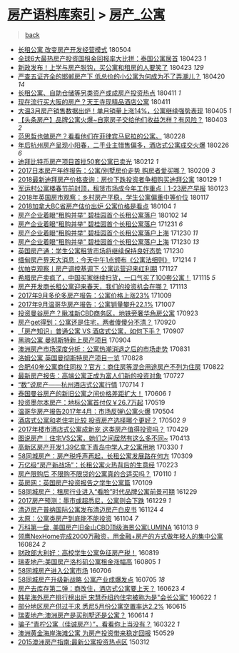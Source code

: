 [房产语料库索引](../../README.md)  > [房产_公寓](房产_公寓.md)
====
> [back](../README.md)

- [长租公寓 改变房产开发经营模式](http://jkwz.applinzi.com/ittc/7099051844070540299.html#%E9%95%BF%E7%A7%9F%E5%85%AC%E5%AF%93+%E6%94%B9%E5%8F%98%E6%88%BF%E4%BA%A7%E5%BC%80%E5%8F%91%E7%BB%8F%E8%90%A5%E6%A8%A1%E5%BC%8F) 180504  
- [全球6大最热房产投资国租金回报率大比拼：泰国公寓居首](http://jkwz.applinzi.com/ittc/7095322980609688582.html#%E5%85%A8%E7%90%836%E5%A4%A7%E6%9C%80%E7%83%AD%E6%88%BF%E4%BA%A7%E6%8A%95%E8%B5%84%E5%9B%BD%E7%A7%9F%E9%87%91%E5%9B%9E%E6%8A%A5%E7%8E%87%E5%A4%A7%E6%AF%94%E6%8B%BC%EF%BC%9A%E6%B3%B0%E5%9B%BD%E5%85%AC%E5%AF%93%E5%B1%85%E9%A6%96) 180423 *1* 
- [新政发布！上学与房产脱钩，买公寓和租房的人要笑了](http://jkwz.applinzi.com/ittc/7095172787914408971.html#%E6%96%B0%E6%94%BF%E5%8F%91%E5%B8%83%EF%BC%81%E4%B8%8A%E5%AD%A6%E4%B8%8E%E6%88%BF%E4%BA%A7%E8%84%B1%E9%92%A9%EF%BC%8C%E4%B9%B0%E5%85%AC%E5%AF%93%E5%92%8C%E7%A7%9F%E6%88%BF%E7%9A%84%E4%BA%BA%E8%A6%81%E7%AC%91%E4%BA%86) 180423 *129* 
- [严查五证齐全的邯郸房产下 低总价的小公寓为何成为不了弄潮儿？](http://jkwz.applinzi.com/ittc/7094195634099979281.html#%E4%B8%A5%E6%9F%A5%E4%BA%94%E8%AF%81%E9%BD%90%E5%85%A8%E7%9A%84%E9%82%AF%E9%83%B8%E6%88%BF%E4%BA%A7%E4%B8%8B+%E4%BD%8E%E6%80%BB%E4%BB%B7%E7%9A%84%E5%B0%8F%E5%85%AC%E5%AF%93%E4%B8%BA%E4%BD%95%E6%88%90%E4%B8%BA%E4%B8%8D%E4%BA%86%E5%BC%84%E6%BD%AE%E5%84%BF%EF%BC%9F) 180420 *14* 
- [长租公寓、自助仓储等另类资产或成房产投资热点](http://jkwz.applinzi.com/ittc/7090741717898888209.html#%E9%95%BF%E7%A7%9F%E5%85%AC%E5%AF%93%E3%80%81%E8%87%AA%E5%8A%A9%E4%BB%93%E5%82%A8%E7%AD%89%E5%8F%A6%E7%B1%BB%E8%B5%84%E4%BA%A7%E6%88%96%E6%88%90%E6%88%BF%E4%BA%A7%E6%8A%95%E8%B5%84%E7%83%AD%E7%82%B9) 180411 *1* 
- [现在流行买大阪的房产？天王寺现精品酒店公寓](http://jkwz.applinzi.com/ittc/7090651048064844817.html#%E7%8E%B0%E5%9C%A8%E6%B5%81%E8%A1%8C%E4%B9%B0%E5%A4%A7%E9%98%AA%E7%9A%84%E6%88%BF%E4%BA%A7%EF%BC%9F%E5%A4%A9%E7%8E%8B%E5%AF%BA%E7%8E%B0%E7%B2%BE%E5%93%81%E9%85%92%E5%BA%97%E5%85%AC%E5%AF%93) 180411  
- [大温3月房产销售数据出炉！单月销量上涨14%，公寓继续强势表现](http://jkwz.applinzi.com/ittc/7088451564023055370.html#%E5%A4%A7%E6%B8%A93%E6%9C%88%E6%88%BF%E4%BA%A7%E9%94%80%E5%94%AE%E6%95%B0%E6%8D%AE%E5%87%BA%E7%82%89%EF%BC%81%E5%8D%95%E6%9C%88%E9%94%80%E9%87%8F%E4%B8%8A%E6%B6%A814%25%EF%BC%8C%E5%85%AC%E5%AF%93%E7%BB%A7%E7%BB%AD%E5%BC%BA%E5%8A%BF%E8%A1%A8%E7%8E%B0) 180405 *1* 
- [【头条房产】品牌公寓火爆~自家房子交给他们收益怎样？有风险？](http://jkwz.applinzi.com/ittc/7087825527387980816.html#%E3%80%90%E5%A4%B4%E6%9D%A1%E6%88%BF%E4%BA%A7%E3%80%91%E5%93%81%E7%89%8C%E5%85%AC%E5%AF%93%E7%81%AB%E7%88%86%7E%E8%87%AA%E5%AE%B6%E6%88%BF%E5%AD%90%E4%BA%A4%E7%BB%99%E4%BB%96%E4%BB%AC%E6%94%B6%E7%9B%8A%E6%80%8E%E6%A0%B7%EF%BC%9F%E6%9C%89%E9%A3%8E%E9%99%A9%EF%BC%9F) 180403 *2* 
- [范思哲也做房产？看看他们在菲律宾马尼拉的公寓。](http://jkwz.applinzi.com/ittc/7075102617086985223.html#%E8%8C%83%E6%80%9D%E5%93%B2%E4%B9%9F%E5%81%9A%E6%88%BF%E4%BA%A7%EF%BC%9F%E7%9C%8B%E7%9C%8B%E4%BB%96%E4%BB%AC%E5%9C%A8%E8%8F%B2%E5%BE%8B%E5%AE%BE%E9%A9%AC%E5%B0%BC%E6%8B%89%E7%9A%84%E5%85%AC%E5%AF%93%E3%80%82) 180228  
- [年后杭州房产呈现小阳春，二手业主惜售偏多，酒店式公寓成交火爆](http://jkwz.applinzi.com/ittc/7074413740068176903.html#%E5%B9%B4%E5%90%8E%E6%9D%AD%E5%B7%9E%E6%88%BF%E4%BA%A7%E5%91%88%E7%8E%B0%E5%B0%8F%E9%98%B3%E6%98%A5%EF%BC%8C%E4%BA%8C%E6%89%8B%E4%B8%9A%E4%B8%BB%E6%83%9C%E5%94%AE%E5%81%8F%E5%A4%9A%EF%BC%8C%E9%85%92%E5%BA%97%E5%BC%8F%E5%85%AC%E5%AF%93%E6%88%90%E4%BA%A4%E7%81%AB%E7%88%86) 180226 *6* 
- [迪拜比特币房产项目首批50套公寓已卖光](http://jkwz.applinzi.com/ittc/7069224862449402890.html#%E8%BF%AA%E6%8B%9C%E6%AF%94%E7%89%B9%E5%B8%81%E6%88%BF%E4%BA%A7%E9%A1%B9%E7%9B%AE%E9%A6%96%E6%89%B950%E5%A5%97%E5%85%AC%E5%AF%93%E5%B7%B2%E5%8D%96%E5%85%89) 180212 *1* 
- [2017日本房产年终报告：公寓/别墅房价走势 购房者爱买哪？](http://jkwz.applinzi.com/ittc/7068139133795304465.html#2017%E6%97%A5%E6%9C%AC%E6%88%BF%E4%BA%A7%E5%B9%B4%E7%BB%88%E6%8A%A5%E5%91%8A%EF%BC%9A%E5%85%AC%E5%AF%93%2F%E5%88%AB%E5%A2%85%E6%88%BF%E4%BB%B7%E8%B5%B0%E5%8A%BF+%E8%B4%AD%E6%88%BF%E8%80%85%E7%88%B1%E4%B9%B0%E5%93%AA%EF%BC%9F) 180209 *3* 
- [2018最新迪拜房产价格查询：房价下跌投资者争相购买迪拜公寓](http://jkwz.applinzi.com/ittc/7063974784793052176.html#2018%E6%9C%80%E6%96%B0%E8%BF%AA%E6%8B%9C%E6%88%BF%E4%BA%A7%E4%BB%B7%E6%A0%BC%E6%9F%A5%E8%AF%A2%EF%BC%9A%E6%88%BF%E4%BB%B7%E4%B8%8B%E8%B7%8C%E6%8A%95%E8%B5%84%E8%80%85%E4%BA%89%E7%9B%B8%E8%B4%AD%E4%B9%B0%E8%BF%AA%E6%8B%9C%E5%85%AC%E5%AF%93) 180129 *1* 
- [军运村公寓楼春节前封顶，租赁市场成今年工作重点｜1-23房产早报](http://jkwz.applinzi.com/ittc/7061688691607471120.html#%E5%86%9B%E8%BF%90%E6%9D%91%E5%85%AC%E5%AF%93%E6%A5%BC%E6%98%A5%E8%8A%82%E5%89%8D%E5%B0%81%E9%A1%B6%EF%BC%8C%E7%A7%9F%E8%B5%81%E5%B8%82%E5%9C%BA%E6%88%90%E4%BB%8A%E5%B9%B4%E5%B7%A5%E4%BD%9C%E9%87%8D%E7%82%B9%EF%BD%9C1-23%E6%88%BF%E4%BA%A7%E6%97%A9%E6%8A%A5) 180123  
- [2018年英国房市观察：乡村房产平稳，学生公寓偏重中等价位](http://jkwz.applinzi.com/ittc/7059562922496230407.html#2018%E5%B9%B4%E8%8B%B1%E5%9B%BD%E6%88%BF%E5%B8%82%E8%A7%82%E5%AF%9F%EF%BC%9A%E4%B9%A1%E6%9D%91%E6%88%BF%E4%BA%A7%E5%B9%B3%E7%A8%B3%EF%BC%8C%E5%AD%A6%E7%94%9F%E5%85%AC%E5%AF%93%E5%81%8F%E9%87%8D%E4%B8%AD%E7%AD%89%E4%BB%B7%E4%BD%8D) 180117  
- [2018加拿大BC省房产估价出炉 公寓价格是看点](http://jkwz.applinzi.com/ittc/7054654902779773969.html#2018%E5%8A%A0%E6%8B%BF%E5%A4%A7BC%E7%9C%81%E6%88%BF%E4%BA%A7%E4%BC%B0%E4%BB%B7%E5%87%BA%E7%82%89+%E5%85%AC%E5%AF%93%E4%BB%B7%E6%A0%BC%E6%98%AF%E7%9C%8B%E7%82%B9) 180104 *1* 
- [房产企业着眼“租购并举” 碧桂园首个长租公寓落户](http://jkwz.applinzi.com/ittc/7053894938960331782.html#%E6%88%BF%E4%BA%A7%E4%BC%81%E4%B8%9A%E7%9D%80%E7%9C%BC%E2%80%9C%E7%A7%9F%E8%B4%AD%E5%B9%B6%E4%B8%BE%E2%80%9D+%E7%A2%A7%E6%A1%82%E5%9B%AD%E9%A6%96%E4%B8%AA%E9%95%BF%E7%A7%9F%E5%85%AC%E5%AF%93%E8%90%BD%E6%88%B7) 180102 *14* 
- [房产企业着眼“租购并举” 碧桂园首个长租公寓落户](http://jkwz.applinzi.com/ittc/7053153303267902480.html#%E6%88%BF%E4%BA%A7%E4%BC%81%E4%B8%9A%E7%9D%80%E7%9C%BC%E2%80%9C%E7%A7%9F%E8%B4%AD%E5%B9%B6%E4%B8%BE%E2%80%9D+%E7%A2%A7%E6%A1%82%E5%9B%AD%E9%A6%96%E4%B8%AA%E9%95%BF%E7%A7%9F%E5%85%AC%E5%AF%93%E8%90%BD%E6%88%B7) 171231 *6* 
- [房产企业着眼“租购并举” 碧桂园首个长租公寓落户上海](http://jkwz.applinzi.com/ittc/7052994933529510929.html#%E6%88%BF%E4%BA%A7%E4%BC%81%E4%B8%9A%E7%9D%80%E7%9C%BC%E2%80%9C%E7%A7%9F%E8%B4%AD%E5%B9%B6%E4%B8%BE%E2%80%9D+%E7%A2%A7%E6%A1%82%E5%9B%AD%E9%A6%96%E4%B8%AA%E9%95%BF%E7%A7%9F%E5%85%AC%E5%AF%93%E8%90%BD%E6%88%B7%E4%B8%8A%E6%B5%B7) 171230 *11* 
- [房产企业着眼“租购并举” 碧桂园首个长租公寓落户上海](http://jkwz.applinzi.com/ittc/7052986106159563793.html#%E6%88%BF%E4%BA%A7%E4%BC%81%E4%B8%9A%E7%9D%80%E7%9C%BC%E2%80%9C%E7%A7%9F%E8%B4%AD%E5%B9%B6%E4%B8%BE%E2%80%9D+%E7%A2%A7%E6%A1%82%E5%9B%AD%E9%A6%96%E4%B8%AA%E9%95%BF%E7%A7%9F%E5%85%AC%E5%AF%93%E8%90%BD%E6%88%B7%E4%B8%8A%E6%B5%B7) 171230 *13* 
- [英国房产通：学生公寓租赁市场将继续保持良好态势](http://jkwz.applinzi.com/ittc/7052915684114170897.html#%E8%8B%B1%E5%9B%BD%E6%88%BF%E4%BA%A7%E9%80%9A%EF%BC%9A%E5%AD%A6%E7%94%9F%E5%85%AC%E5%AF%93%E7%A7%9F%E8%B5%81%E5%B8%82%E5%9C%BA%E5%B0%86%E7%BB%A7%E7%BB%AD%E4%BF%9D%E6%8C%81%E8%89%AF%E5%A5%BD%E6%80%81%E5%8A%BF) 171230  
- [缅甸房产界天大消息：今天中午1点颁布《公寓法细则》](http://jkwz.applinzi.com/ittc/7046915866153714705.html#%E7%BC%85%E7%94%B8%E6%88%BF%E4%BA%A7%E7%95%8C%E5%A4%A9%E5%A4%A7%E6%B6%88%E6%81%AF%EF%BC%9A%E4%BB%8A%E5%A4%A9%E4%B8%AD%E5%8D%881%E7%82%B9%E9%A2%81%E5%B8%83%E3%80%8A%E5%85%AC%E5%AF%93%E6%B3%95%E7%BB%86%E5%88%99%E3%80%8B) 171214 *1* 
- [优帕克观察丨房产调控基调下 公寓运营迎来红利期](http://jkwz.applinzi.com/ittc/7040571852294980624.html#%E4%BC%98%E5%B8%95%E5%85%8B%E8%A7%82%E5%AF%9F%E4%B8%A8%E6%88%BF%E4%BA%A7%E8%B0%83%E6%8E%A7%E5%9F%BA%E8%B0%83%E4%B8%8B+%E5%85%AC%E5%AF%93%E8%BF%90%E8%90%A5%E8%BF%8E%E6%9D%A5%E7%BA%A2%E5%88%A9%E6%9C%9F) 171127  
- [希腊房产卖疯了，中国买家继续扫货，一口气买了100套公寓！](http://jkwz.applinzi.com/ittc/7036104997232706577.html#%E5%B8%8C%E8%85%8A%E6%88%BF%E4%BA%A7%E5%8D%96%E7%96%AF%E4%BA%86%EF%BC%8C%E4%B8%AD%E5%9B%BD%E4%B9%B0%E5%AE%B6%E7%BB%A7%E7%BB%AD%E6%89%AB%E8%B4%A7%EF%BC%8C%E4%B8%80%E5%8F%A3%E6%B0%94%E4%B9%B0%E4%BA%86100%E5%A5%97%E5%85%AC%E5%AF%93%EF%BC%81) 171115 *5* 
- [房产开发商长租公寓迎来春天，我们的投资机会在哪？](http://jkwz.applinzi.com/ittc/7035478784201982992.html#%E6%88%BF%E4%BA%A7%E5%BC%80%E5%8F%91%E5%95%86%E9%95%BF%E7%A7%9F%E5%85%AC%E5%AF%93%E8%BF%8E%E6%9D%A5%E6%98%A5%E5%A4%A9%EF%BC%8C%E6%88%91%E4%BB%AC%E7%9A%84%E6%8A%95%E8%B5%84%E6%9C%BA%E4%BC%9A%E5%9C%A8%E5%93%AA%EF%BC%9F) 171113  
- [2017年9月多伦多房产报告：公寓价格上涨23%](http://jkwz.applinzi.com/ittc/7021411529507996689.html#2017%E5%B9%B49%E6%9C%88%E5%A4%9A%E4%BC%A6%E5%A4%9A%E6%88%BF%E4%BA%A7%E6%8A%A5%E5%91%8A%EF%BC%9A%E5%85%AC%E5%AF%93%E4%BB%B7%E6%A0%BC%E4%B8%8A%E6%B6%A823%25) 171009  
- [2017年9月温哥华房产报告：公寓销量攀升22.1%](http://jkwz.applinzi.com/ittc/7021456234153247760.html#2017%E5%B9%B49%E6%9C%88%E6%B8%A9%E5%93%A5%E5%8D%8E%E6%88%BF%E4%BA%A7%E6%8A%A5%E5%91%8A%EF%BC%9A%E5%85%AC%E5%AF%93%E9%94%80%E9%87%8F%E6%94%80%E5%8D%8722.1%25) 171007  
- [投资曼谷房产？瞅准新CBD商务区，地铁旁奢华角房公寓](http://jkwz.applinzi.com/ittc/7016631249966466064.html#%E6%8A%95%E8%B5%84%E6%9B%BC%E8%B0%B7%E6%88%BF%E4%BA%A7%EF%BC%9F%E7%9E%85%E5%87%86%E6%96%B0CBD%E5%95%86%E5%8A%A1%E5%8C%BA%EF%BC%8C%E5%9C%B0%E9%93%81%E6%97%81%E5%A5%A2%E5%8D%8E%E8%A7%92%E6%88%BF%E5%85%AC%E5%AF%93) 170923  
- [房产get得到：公寓还是住宅，两者傻傻分不清？](http://jkwz.applinzi.com/ittc/7015336935785235472.html#%E6%88%BF%E4%BA%A7get%E5%BE%97%E5%88%B0%EF%BC%9A%E5%85%AC%E5%AF%93%E8%BF%98%E6%98%AF%E4%BD%8F%E5%AE%85%EF%BC%8C%E4%B8%A4%E8%80%85%E5%82%BB%E5%82%BB%E5%88%86%E4%B8%8D%E6%B8%85%EF%BC%9F) 170920  
- [「房产知识」普通公寓 VS 酒店式公寓，如何下手？](http://jkwz.applinzi.com/ittc/7010569479246054416.html#%E3%80%8C%E6%88%BF%E4%BA%A7%E7%9F%A5%E8%AF%86%E3%80%8D%E6%99%AE%E9%80%9A%E5%85%AC%E5%AF%93+VS+%E9%85%92%E5%BA%97%E5%BC%8F%E5%85%AC%E5%AF%93%EF%BC%8C%E5%A6%82%E4%BD%95%E4%B8%8B%E6%89%8B%EF%BC%9F) 170907  
- [黑驹公寓 曼彻斯特新上房产项目](http://jkwz.applinzi.com/ittc/7009493825490519057.html#%E9%BB%91%E9%A9%B9%E5%85%AC%E5%AF%93+%E6%9B%BC%E5%BD%BB%E6%96%AF%E7%89%B9%E6%96%B0%E4%B8%8A%E6%88%BF%E4%BA%A7%E9%A1%B9%E7%9B%AE) 170904  
- [澳洲房产市场深度分析：公寓热潮消退之后的市场走势](http://jkwz.applinzi.com/ittc/7008007402753098769.html#%E6%BE%B3%E6%B4%B2%E6%88%BF%E4%BA%A7%E5%B8%82%E5%9C%BA%E6%B7%B1%E5%BA%A6%E5%88%86%E6%9E%90%EF%BC%9A%E5%85%AC%E5%AF%93%E7%83%AD%E6%BD%AE%E6%B6%88%E9%80%80%E4%B9%8B%E5%90%8E%E7%9A%84%E5%B8%82%E5%9C%BA%E8%B5%B0%E5%8A%BF) 170831  
- [洛姆公寓 英国曼彻斯特房产项目一览](http://jkwz.applinzi.com/ittc/7006936514637071377.html#%E6%B4%9B%E5%A7%86%E5%85%AC%E5%AF%93+%E8%8B%B1%E5%9B%BD%E6%9B%BC%E5%BD%BB%E6%96%AF%E7%89%B9%E6%88%BF%E4%BA%A7%E9%A1%B9%E7%9B%AE%E4%B8%80%E8%A7%88) 170828  
- [合肥40年公寓商住同权？官方：商住房等混合用途房产不列为住房](http://jkwz.applinzi.com/ittc/7004776853825651728.html#%E5%90%88%E8%82%A540%E5%B9%B4%E5%85%AC%E5%AF%93%E5%95%86%E4%BD%8F%E5%90%8C%E6%9D%83%EF%BC%9F%E5%AE%98%E6%96%B9%EF%BC%9A%E5%95%86%E4%BD%8F%E6%88%BF%E7%AD%89%E6%B7%B7%E5%90%88%E7%94%A8%E9%80%94%E6%88%BF%E4%BA%A7%E4%B8%8D%E5%88%97%E4%B8%BA%E4%BD%8F%E6%88%BF) 170822  
- [最新房产报告：高端公寓正成为富人们新的投资对象](http://jkwz.applinzi.com/ittc/6994992813534872592.html#%E6%9C%80%E6%96%B0%E6%88%BF%E4%BA%A7%E6%8A%A5%E5%91%8A%EF%BC%9A%E9%AB%98%E7%AB%AF%E5%85%AC%E5%AF%93%E6%AD%A3%E6%88%90%E4%B8%BA%E5%AF%8C%E4%BA%BA%E4%BB%AC%E6%96%B0%E7%9A%84%E6%8A%95%E8%B5%84%E5%AF%B9%E8%B1%A1) 170727  
- [“数”说房产——杭州酒店式公寓行情](http://jkwz.applinzi.com/ittc/6990115241839821841.html#%E2%80%9C%E6%95%B0%E2%80%9D%E8%AF%B4%E6%88%BF%E4%BA%A7%E2%80%94%E2%80%94%E6%9D%AD%E5%B7%9E%E9%85%92%E5%BA%97%E5%BC%8F%E5%85%AC%E5%AF%93%E8%A1%8C%E6%83%85) 170714 *1* 
- [泰国曼谷房产的新旧公寓之间价格差距扩大！](http://jkwz.applinzi.com/ittc/6976125049638487044.html#%E6%B3%B0%E5%9B%BD%E6%9B%BC%E8%B0%B7%E6%88%BF%E4%BA%A7%E7%9A%84%E6%96%B0%E6%97%A7%E5%85%AC%E5%AF%93%E4%B9%8B%E9%97%B4%E4%BB%B7%E6%A0%BC%E5%B7%AE%E8%B7%9D%E6%89%A9%E5%A4%A7%EF%BC%81) 170606 *1* 
- [投资墨尔本房产：地标公寓首付仅￥26.7万起](http://jkwz.applinzi.com/ittc/6969332702196007940.html#%E6%8A%95%E8%B5%84%E5%A2%A8%E5%B0%94%E6%9C%AC%E6%88%BF%E4%BA%A7%EF%BC%9A%E5%9C%B0%E6%A0%87%E5%85%AC%E5%AF%93%E9%A6%96%E4%BB%98%E4%BB%85%EF%BF%A526.7%E4%B8%87%E8%B5%B7) 170519  
- [温哥华房产报告2017年4月：市场反弹\公寓火爆](http://jkwz.applinzi.com/ittc/6963398006828172292.html#%E6%B8%A9%E5%93%A5%E5%8D%8E%E6%88%BF%E4%BA%A7%E6%8A%A5%E5%91%8A2017%E5%B9%B44%E6%9C%88%EF%BC%9A%E5%B8%82%E5%9C%BA%E5%8F%8D%E5%BC%B9%5C%E5%85%AC%E5%AF%93%E7%81%AB%E7%88%86) 170504  
- [酒店式公寓和老住宅比较 投资房产选择哪个更好？](http://jkwz.applinzi.com/ittc/6963110913111491589.html#%E9%85%92%E5%BA%97%E5%BC%8F%E5%85%AC%E5%AF%93%E5%92%8C%E8%80%81%E4%BD%8F%E5%AE%85%E6%AF%94%E8%BE%83+%E6%8A%95%E8%B5%84%E6%88%BF%E4%BA%A7%E9%80%89%E6%8B%A9%E5%93%AA%E4%B8%AA%E6%9B%B4%E5%A5%BD%EF%BC%9F) 170502 *9* 
- [2017年楼市酒店式公寓成新宠 这类房产值得投资吗？](http://jkwz.applinzi.com/ittc/6962011755902403588.html#2017%E5%B9%B4%E6%A5%BC%E5%B8%82%E9%85%92%E5%BA%97%E5%BC%8F%E5%85%AC%E5%AF%93%E6%88%90%E6%96%B0%E5%AE%A0+%E8%BF%99%E7%B1%BB%E6%88%BF%E4%BA%A7%E5%80%BC%E5%BE%97%E6%8A%95%E8%B5%84%E5%90%97%EF%BC%9F) 170429  
- [图说房产｜住宅VS公寓，她们之间居然有这么多不同~](http://jkwz.applinzi.com/ittc/6956068521359442949.html#%E5%9B%BE%E8%AF%B4%E6%88%BF%E4%BA%A7%EF%BD%9C%E4%BD%8F%E5%AE%85VS%E5%85%AC%E5%AF%93%EF%BC%8C%E5%A5%B9%E4%BB%AC%E4%B9%8B%E9%97%B4%E5%B1%85%E7%84%B6%E6%9C%89%E8%BF%99%E4%B9%88%E5%A4%9A%E4%B8%8D%E5%90%8C%7E) 170413  
- [高新区房产开发1.39亿拿下青岛中学人才公寓用地](http://jkwz.applinzi.com/ittc/6950802576730752004.html#%E9%AB%98%E6%96%B0%E5%8C%BA%E6%88%BF%E4%BA%A7%E5%BC%80%E5%8F%911.39%E4%BA%BF%E6%8B%BF%E4%B8%8B%E9%9D%92%E5%B2%9B%E4%B8%AD%E5%AD%A6%E4%BA%BA%E6%89%8D%E5%85%AC%E5%AF%93%E7%94%A8%E5%9C%B0) 170330 *1* 
- [58同城房产：房产税呼声再起，长租公寓发展路在何方](http://jkwz.applinzi.com/ittc/6943021836429427716.html#58%E5%90%8C%E5%9F%8E%E6%88%BF%E4%BA%A7%EF%BC%9A%E6%88%BF%E4%BA%A7%E7%A8%8E%E5%91%BC%E5%A3%B0%E5%86%8D%E8%B5%B7%EF%BC%8C%E9%95%BF%E7%A7%9F%E5%85%AC%E5%AF%93%E5%8F%91%E5%B1%95%E8%B7%AF%E5%9C%A8%E4%BD%95%E6%96%B9) 170309  
- [万亿级“房产新战场”：长租公寓火热背后的生意经](http://jkwz.applinzi.com/ittc/6937860645965005829.html#%E4%B8%87%E4%BA%BF%E7%BA%A7%E2%80%9C%E6%88%BF%E4%BA%A7%E6%96%B0%E6%88%98%E5%9C%BA%E2%80%9D%EF%BC%9A%E9%95%BF%E7%A7%9F%E5%85%AC%E5%AF%93%E7%81%AB%E7%83%AD%E8%83%8C%E5%90%8E%E7%9A%84%E7%94%9F%E6%84%8F%E7%BB%8F) 170223  
- [房产限购后   不限购不限贷的公寓真的合适买吗？](http://jkwz.applinzi.com/ittc/6920787337884992517.html#%E6%88%BF%E4%BA%A7%E9%99%90%E8%B4%AD%E5%90%8E+++%E4%B8%8D%E9%99%90%E8%B4%AD%E4%B8%8D%E9%99%90%E8%B4%B7%E7%9A%84%E5%85%AC%E5%AF%93%E7%9C%9F%E7%9A%84%E5%90%88%E9%80%82%E4%B9%B0%E5%90%97%EF%BC%9F) 170110 *1* 
- [英房网：英国房产投资报告之学生公寓篇](http://jkwz.applinzi.com/ittc/6921142703953019909.html#%E8%8B%B1%E6%88%BF%E7%BD%91%EF%BC%9A%E8%8B%B1%E5%9B%BD%E6%88%BF%E4%BA%A7%E6%8A%95%E8%B5%84%E6%8A%A5%E5%91%8A%E4%B9%8B%E5%AD%A6%E7%94%9F%E5%85%AC%E5%AF%93%E7%AF%87) 170109  
- [58同城房产：租房行业进入“看脸”时代品牌公寓前景可期](http://jkwz.applinzi.com/ittc/6916991723967611908.html#58%E5%90%8C%E5%9F%8E%E6%88%BF%E4%BA%A7%EF%BC%9A%E7%A7%9F%E6%88%BF%E8%A1%8C%E4%B8%9A%E8%BF%9B%E5%85%A5%E2%80%9C%E7%9C%8B%E8%84%B8%E2%80%9D%E6%97%B6%E4%BB%A3%E5%93%81%E7%89%8C%E5%85%AC%E5%AF%93%E5%89%8D%E6%99%AF%E5%8F%AF%E6%9C%9F) 161229  
- [2017房产预测：墨市或超悉尼，公寓则会下跌](http://jkwz.applinzi.com/ittc/6916966551562748932.html#2017%E6%88%BF%E4%BA%A7%E9%A2%84%E6%B5%8B%EF%BC%9A%E5%A2%A8%E5%B8%82%E6%88%96%E8%B6%85%E6%82%89%E5%B0%BC%EF%BC%8C%E5%85%AC%E5%AF%93%E5%88%99%E4%BC%9A%E4%B8%8B%E8%B7%8C) 161229 *1* 
- [清迈房产普纳国际公寓发布清迈房产白皮书](http://jkwz.applinzi.com/ittc/6903849356028806148.html#%E6%B8%85%E8%BF%88%E6%88%BF%E4%BA%A7%E6%99%AE%E7%BA%B3%E5%9B%BD%E9%99%85%E5%85%AC%E5%AF%93%E5%8F%91%E5%B8%83%E6%B8%85%E8%BF%88%E6%88%BF%E4%BA%A7%E7%99%BD%E7%9A%AE%E4%B9%A6) 161124 *4* 
- [太原：公寓类房产到底能不能投资](http://jkwz.applinzi.com/ittc/6896395881892283397.html#%E5%A4%AA%E5%8E%9F%EF%BC%9A%E5%85%AC%E5%AF%93%E7%B1%BB%E6%88%BF%E4%BA%A7%E5%88%B0%E5%BA%95%E8%83%BD%E4%B8%8D%E8%83%BD%E6%8A%95%E8%B5%84) 161104 *7* 
- [万科第一盘, 美国房产旧金山CBD顶级海景公寓LUMINA](http://jkwz.applinzi.com/ittc/6888498273274299397.html#%E4%B8%87%E7%A7%91%E7%AC%AC%E4%B8%80%E7%9B%98%2C+%E7%BE%8E%E5%9B%BD%E6%88%BF%E4%BA%A7%E6%97%A7%E9%87%91%E5%B1%B1CBD%E9%A1%B6%E7%BA%A7%E6%B5%B7%E6%99%AF%E5%85%AC%E5%AF%93LUMINA) 161013 *9* 
- [领鹰NexHome完成2000万融资，用金融+房产的方式做年轻人的集中公寓](http://jkwz.applinzi.com/ittc/6869865373586949125.html#%E9%A2%86%E9%B9%B0NexHome%E5%AE%8C%E6%88%902000%E4%B8%87%E8%9E%8D%E8%B5%84%EF%BC%8C%E7%94%A8%E9%87%91%E8%9E%8D%2B%E6%88%BF%E4%BA%A7%E7%9A%84%E6%96%B9%E5%BC%8F%E5%81%9A%E5%B9%B4%E8%BD%BB%E4%BA%BA%E7%9A%84%E9%9B%86%E4%B8%AD%E5%85%AC%E5%AF%93) 160824 *2* 
- [财政部大利好：高校学生公寓免征房产税！](http://jkwz.applinzi.com/ittc/6868005819358118916.html#%E8%B4%A2%E6%94%BF%E9%83%A8%E5%A4%A7%E5%88%A9%E5%A5%BD%EF%BC%9A%E9%AB%98%E6%A0%A1%E5%AD%A6%E7%94%9F%E5%85%AC%E5%AF%93%E5%85%8D%E5%BE%81%E6%88%BF%E4%BA%A7%E7%A8%8E%EF%BC%81) 160819  
- [瑞麦地产:美国房产洛杉矶公寓租金涨幅高](http://jkwz.applinzi.com/ittc/6862919932773401604.html#%E7%91%9E%E9%BA%A6%E5%9C%B0%E4%BA%A7%3A%E7%BE%8E%E5%9B%BD%E6%88%BF%E4%BA%A7%E6%B4%9B%E6%9D%89%E7%9F%B6%E5%85%AC%E5%AF%93%E7%A7%9F%E9%87%91%E6%B6%A8%E5%B9%85%E9%AB%98) 160805 *1* 
- [58同城房产进入公寓市场](http://jkwz.applinzi.com/ittc/6851656047273706501.html#58%E5%90%8C%E5%9F%8E%E6%88%BF%E4%BA%A7%E8%BF%9B%E5%85%A5%E5%85%AC%E5%AF%93%E5%B8%82%E5%9C%BA) 160706  
- [58同城房产升级新战略 公寓产业成爆发点](http://jkwz.applinzi.com/ittc/6851383854195278853.html#58%E5%90%8C%E5%9F%8E%E6%88%BF%E4%BA%A7%E5%8D%87%E7%BA%A7%E6%96%B0%E6%88%98%E7%95%A5+%E5%85%AC%E5%AF%93%E4%BA%A7%E4%B8%9A%E6%88%90%E7%88%86%E5%8F%91%E7%82%B9) 160705 *18* 
- [房产去库存第二弹：商改住，酒店式公寓要上天？](http://jkwz.applinzi.com/ittc/6846885068945245188.html#%E6%88%BF%E4%BA%A7%E5%8E%BB%E5%BA%93%E5%AD%98%E7%AC%AC%E4%BA%8C%E5%BC%B9%EF%BC%9A%E5%95%86%E6%94%B9%E4%BD%8F%EF%BC%8C%E9%85%92%E5%BA%97%E5%BC%8F%E5%85%AC%E5%AF%93%E8%A6%81%E4%B8%8A%E5%A4%A9%EF%BC%9F) 160623 *4* 
- [韩星海外房产排行榜出炉 宋慧乔纽约住宅被称为是&quot;会长公寓&quot;](http://jkwz.applinzi.com/ittc/6846453172130022404.html#%E9%9F%A9%E6%98%9F%E6%B5%B7%E5%A4%96%E6%88%BF%E4%BA%A7%E6%8E%92%E8%A1%8C%E6%A6%9C%E5%87%BA%E7%82%89+%E5%AE%8B%E6%85%A7%E4%B9%94%E7%BA%BD%E7%BA%A6%E4%BD%8F%E5%AE%85%E8%A2%AB%E7%A7%B0%E4%B8%BA%E6%98%AF%26quot%3B%E4%BC%9A%E9%95%BF%E5%85%AC%E5%AF%93%26quot%3B) 160622 *1* 
- [部分地区房产供过于求 悉尼5月份公寓空置率达2.2%](http://jkwz.applinzi.com/ittc/6843932062935155717.html#%E9%83%A8%E5%88%86%E5%9C%B0%E5%8C%BA%E6%88%BF%E4%BA%A7%E4%BE%9B%E8%BF%87%E4%BA%8E%E6%B1%82+%E6%82%89%E5%B0%BC5%E6%9C%88%E4%BB%BD%E5%85%AC%E5%AF%93%E7%A9%BA%E7%BD%AE%E7%8E%87%E8%BE%BE2.2%25) 160615  
- [瑞麦地产:澳洲房产是买别墅还是公寓？](http://jkwz.applinzi.com/ittc/6843535695028962309.html#%E7%91%9E%E9%BA%A6%E5%9C%B0%E4%BA%A7%3A%E6%BE%B3%E6%B4%B2%E6%88%BF%E4%BA%A7%E6%98%AF%E4%B9%B0%E5%88%AB%E5%A2%85%E8%BF%98%E6%98%AF%E5%85%AC%E5%AF%93%EF%BC%9F) 160614 *1* 
- [骗子“青柠公寓（佳诚房产）”，看看你上当没有？](http://jkwz.applinzi.com/ittc/6812331655054246917.html#%E9%AA%97%E5%AD%90%E2%80%9C%E9%9D%92%E6%9F%A0%E5%85%AC%E5%AF%93%EF%BC%88%E4%BD%B3%E8%AF%9A%E6%88%BF%E4%BA%A7%EF%BC%89%E2%80%9D%EF%BC%8C%E7%9C%8B%E7%9C%8B%E4%BD%A0%E4%B8%8A%E5%BD%93%E6%B2%A1%E6%9C%89%EF%BC%9F) 160322 *1* 
- [澳洲黄金海岸海滩公寓 为房产投资带来稳定回报](http://jkwz.applinzi.com/ittc/547650611418242482.html#%E6%BE%B3%E6%B4%B2%E9%BB%84%E9%87%91%E6%B5%B7%E5%B2%B8%E6%B5%B7%E6%BB%A9%E5%85%AC%E5%AF%93+%E4%B8%BA%E6%88%BF%E4%BA%A7%E6%8A%95%E8%B5%84%E5%B8%A6%E6%9D%A5%E7%A8%B3%E5%AE%9A%E5%9B%9E%E6%8A%A5) 150529  
- [2015澳洲房产指南:最新公寓投资热点区](http://jkwz.applinzi.com/ittc/547650611396637188.html#2015%E6%BE%B3%E6%B4%B2%E6%88%BF%E4%BA%A7%E6%8C%87%E5%8D%97%3A%E6%9C%80%E6%96%B0%E5%85%AC%E5%AF%93%E6%8A%95%E8%B5%84%E7%83%AD%E7%82%B9%E5%8C%BA) 150312  
